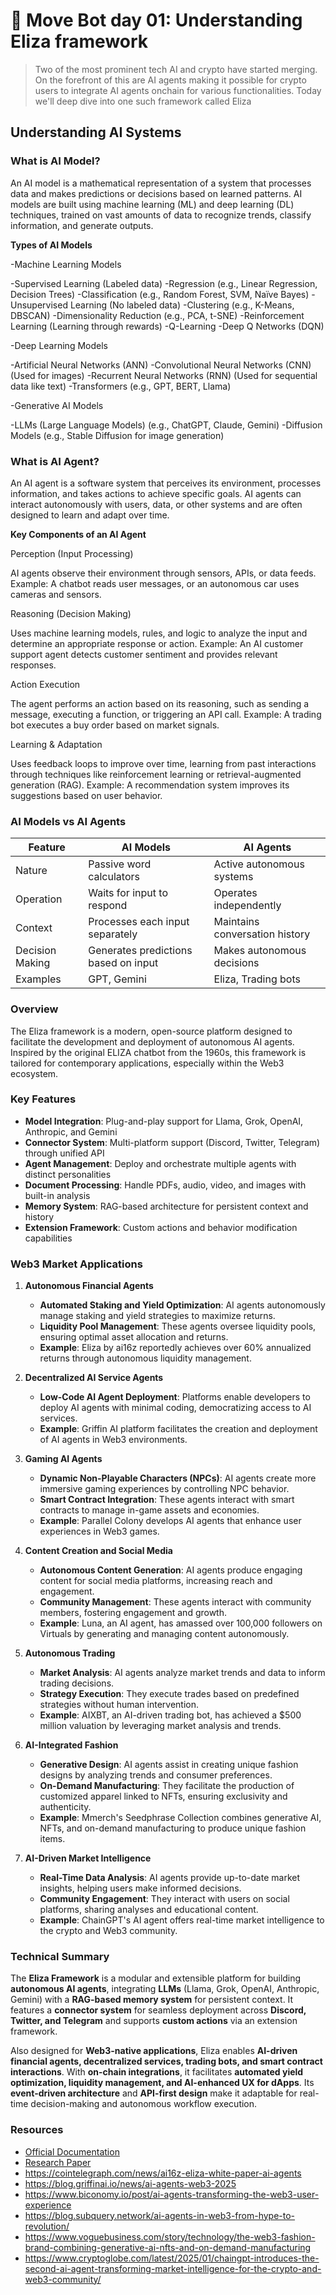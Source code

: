 # 🤖 Move Bot day 01: Understanding Eliza framework

> Two of the most prominent tech AI and crypto have started merging. On the forefront of this are AI agents making it possible for crypto users to integrate AI agents onchain for various functionalities. Today we'll deep dive into one such framework called Eliza

## Understanding AI Systems

### What is AI Model?

An AI model is a mathematical representation of a system that processes data and makes predictions or decisions based on learned patterns. AI models are built using machine learning (ML) and deep learning (DL) techniques, trained on vast amounts of data to recognize trends, classify information, and generate outputs.

**Types of AI Models**

-Machine Learning Models

 -Supervised Learning (Labeled data)
   -Regression (e.g., Linear Regression, Decision Trees)
   -Classification (e.g., Random Forest, SVM, Naïve Bayes)
 -Unsupervised Learning (No labeled data)
   -Clustering (e.g., K-Means, DBSCAN)
   -Dimensionality Reduction (e.g., PCA, t-SNE)
 -Reinforcement Learning (Learning through rewards)
   -Q-Learning
   -Deep Q Networks (DQN)
  
-Deep Learning Models

 -Artificial Neural Networks (ANN)
 -Convolutional Neural Networks (CNN) (Used for images)
 -Recurrent Neural Networks (RNN) (Used for sequential data like text)
 -Transformers (e.g., GPT, BERT, Llama)

-Generative AI Models

 -LLMs (Large Language Models) (e.g., ChatGPT, Claude, Gemini)
 -Diffusion Models (e.g., Stable Diffusion for image generation)

### What is AI Agent?

An AI agent is a software system that perceives its environment, processes information, and takes actions to achieve specific goals. AI agents can interact autonomously with users, data, or other systems and are often designed to learn and adapt over time.

**Key Components of an AI Agent**

Perception (Input Processing)

AI agents observe their environment through sensors, APIs, or data feeds.
Example: A chatbot reads user messages, or an autonomous car uses cameras and sensors.

Reasoning (Decision Making)

Uses machine learning models, rules, and logic to analyze the input and determine an appropriate response or action.
Example: An AI customer support agent detects customer sentiment and provides relevant responses.

Action Execution

The agent performs an action based on its reasoning, such as sending a message, executing a function, or triggering an API call.
Example: A trading bot executes a buy order based on market signals.

Learning & Adaptation

Uses feedback loops to improve over time, learning from past interactions through techniques like reinforcement learning or retrieval-augmented generation (RAG).
Example: A recommendation system improves its suggestions based on user behavior.


### AI Models vs AI Agents

| Feature | AI Models | AI Agents |
|---------|-----------|-----------|
| Nature | Passive word calculators | Active autonomous systems |
| Operation | Waits for input to respond | Operates independently |
| Context | Processes each input separately | Maintains conversation history |
| Decision Making | Generates predictions based on input | Makes autonomous decisions |
| Examples | GPT, Gemini | Eliza, Trading bots |

### Overview
The Eliza framework is a modern, open-source platform designed to facilitate the development and deployment of autonomous AI agents. Inspired by the original ELIZA chatbot from the 1960s, this framework is tailored for contemporary applications, especially within the Web3 ecosystem.

### Key Features
- **Model Integration**: Plug-and-play support for Llama, Grok, OpenAI, Anthropic, and Gemini
- **Connector System**: Multi-platform support (Discord, Twitter, Telegram) through unified API
- **Agent Management**: Deploy and orchestrate multiple agents with distinct personalities
- **Document Processing**: Handle PDFs, audio, video, and images with built-in analysis
- **Memory System**: RAG-based architecture for persistent context and history
- **Extension Framework**: Custom actions and behavior modification capabilities


### Web3 Market Applications

1. **Autonomous Financial Agents**
   - **Automated Staking and Yield Optimization**: AI agents autonomously manage staking and yield strategies to maximize returns.
   - **Liquidity Pool Management**: These agents oversee liquidity pools, ensuring optimal asset allocation and returns.
   - **Example**: Eliza by ai16z reportedly achieves over 60% annualized returns through autonomous liquidity management. 

2. **Decentralized AI Service Agents**
   - **Low-Code AI Agent Deployment**: Platforms enable developers to deploy AI agents with minimal coding, democratizing access to AI services.
   - **Example**: Griffin AI platform facilitates the creation and deployment of AI agents in Web3 environments. 

3. **Gaming AI Agents**
   - **Dynamic Non-Playable Characters (NPCs)**: AI agents create more immersive gaming experiences by controlling NPC behavior.
   - **Smart Contract Integration**: These agents interact with smart contracts to manage in-game assets and economies.
   - **Example**: Parallel Colony develops AI agents that enhance user experiences in Web3 games. 

4. **Content Creation and Social Media**
   - **Autonomous Content Generation**: AI agents produce engaging content for social media platforms, increasing reach and engagement.
   - **Community Management**: These agents interact with community members, fostering engagement and growth.
   - **Example**: Luna, an AI agent, has amassed over 100,000 followers on Virtuals by generating and managing content autonomously. 

5. **Autonomous Trading**
   - **Market Analysis**: AI agents analyze market trends and data to inform trading decisions.
   - **Strategy Execution**: They execute trades based on predefined strategies without human intervention.
   - **Example**: AIXBT, an AI-driven trading bot, has achieved a $500 million valuation by leveraging market analysis and trends. 

6. **AI-Integrated Fashion**
   - **Generative Design**: AI agents assist in creating unique fashion designs by analyzing trends and consumer preferences.
   - **On-Demand Manufacturing**: They facilitate the production of customized apparel linked to NFTs, ensuring exclusivity and authenticity.
   - **Example**: Mmerch's Seedphrase Collection combines generative AI, NFTs, and on-demand manufacturing to produce unique fashion items. 

7. **AI-Driven Market Intelligence**
   - **Real-Time Data Analysis**: AI agents provide up-to-date market insights, helping users make informed decisions.
   - **Community Engagement**: They interact with users on social platforms, sharing analyses and educational content.
   - **Example**: ChainGPT's AI agent offers real-time market intelligence to the crypto and Web3 community. 

### Technical Summary

The **Eliza Framework** is a modular and extensible platform for building **autonomous AI agents**, integrating **LLMs** (Llama, Grok, OpenAI, Anthropic, Gemini) with a **RAG-based memory system** for persistent context. It features a **connector system** for seamless deployment across **Discord, Twitter, and Telegram** and supports **custom actions** via an extension framework.

Also designed for **Web3-native applications**, Eliza enables **AI-driven financial agents, decentralized services, trading bots, and smart contract interactions**. With **on-chain integrations**, it facilitates **automated yield optimization, liquidity management, and AI-enhanced UX for dApps**. Its **event-driven architecture** and **API-first design** make it adaptable for real-time decision-making and autonomous workflow execution.

### Resources

- [Official Documentation](https://elizaos.github.io/eliza/)
- [Research Paper](https://arxiv.org/pdf/2501.06781)
- https://cointelegraph.com/news/ai16z-eliza-white-paper-ai-agents
- https://blog.griffinai.io/news/ai-agents-web3-2025
- https://www.biconomy.io/post/ai-agents-transforming-the-web3-user-experience
- https://blog.subquery.network/ai-agents-in-web3-from-hype-to-revolution/
- https://www.voguebusiness.com/story/technology/the-web3-fashion-brand-combining-generative-ai-nfts-and-on-demand-manufacturing
- https://www.cryptoglobe.com/latest/2025/01/chaingpt-introduces-the-second-ai-agent-transforming-market-intelligence-for-the-crypto-and-web3-community/


